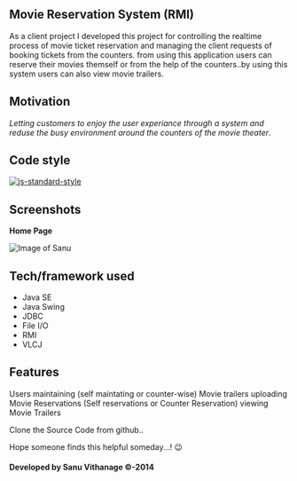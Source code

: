 ## Movie Reservation System (RMI)
As a client project I developed this project for controlling the realtime process of movie ticket reservation
and managing the client requests of booking tickets from the counters. from using this application
users can reserve their movies themself or from the help of the counters..by using this system users can also view
movie trailers.

## Motivation
*Letting customers to enjoy the user experiance through a system and reduse the busy environment around the counters
of the movie theater*.

## Code style
[![js-standard-style](https://img.shields.io/azure-devops/coverage/swellaby/opensource/25.svg)](https://google.com)
 
## Screenshots

**Home Page**

![Image of Sanu](https://github.com/sanuv9683/Movie-Reservation-System/blob/master/img/A2.gif)

## Tech/framework used
* Java SE
* Java Swing
* JDBC
* File I/O
* RMI
* VLCJ

## Features
Users maintaining (self maintating or counter-wise)
Movie trailers uploading
Movie Reservations (Self reservations or Counter Reservation)
viewing Movie Trailers


Clone the Source Code from github..

Hope someone finds this helpful someday...! :wink:

#### Developed by Sanu Vithanage ©-2014



